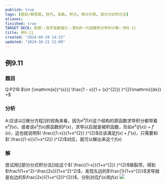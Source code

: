 ```yaml
---
publish: true
tags: [题目/解答题, 技巧, 高数, 积分, 微分方程, 部分分式积分法]
aliases: 
finished: true
TARGET DECK: 刷题::张宇高数强化::第9讲一元函数积分学的计算::例9.11
title: 例9.11
created: "2024-09-29 14:33"
updated: "2024-10-21 12:09"
---
```

## 例9.11
### 题目
Q:P218 $\int {\mathrm{e}}^{x}{( \frac{1 - x}{1 + {x}^{2}}) }^{2}\mathrm{{dx}} =$
### 分析
A:应该以[[微分方程]]的视角来看，因为$e^{x}f(x)$这个结构的原函数求导积分都带着$e^{ x }f(x)$，或者说$e^{ x }f(x)$原函数的$F(x)$，求导以后就是被积函数，形如$e^{ x }(f(x))+f'(x)$，这也就说明$( \frac{{1-x}}{1+x^{2}} )^{2}$应该满足$f(x)+f'(x)$，只需要和$( \frac{{1-x}}{1+x^{2}} )^{2}$对应，就可以解出来这个$f(x)$
### 解
尝试用[[部分分式积分法]]给这个$( \frac{{1-x}}{1+x^{2}} )^{2}$做裂项，得到$\frac1{1+x^2}-\frac{2x}{(1+x^2)^2}$，发现左边的$\frac{1}{1+x^{2}}$求导就是右边的$\frac{2x}{(1+x^{2})^{2}}$，分别对应$f'(x)$和$f(x)$
![](https://img.hwenyi.live/202410212000765.webp)

  